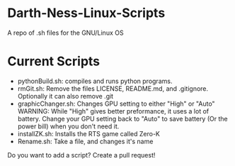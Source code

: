 # Darth-Ness-Linux-Scripts
A repo of .sh files for the GNU/Linux OS

# Current Scripts
- pythonBuild.sh: compiles and runs python programs.
- rmGit.sh: Remove the files LICENSE, README.md, and .gitignore. Optionally it can also remove .git
- graphicChanger.sh: Changes GPU setting to either "High" or "Auto" WARNING: While "High" gives better preformance, it uses a lot of battery. Change your GPU setting back to "Auto" to save battery (Or the power bill) when you don't need it.
- installZK.sh: Installs the RTS game called Zero-K
- Rename.sh: Take a file, and changes it's name

Do you want to add a script? Create a pull request!
